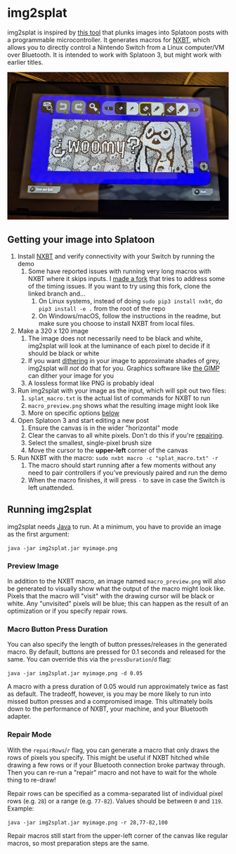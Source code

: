 # img2splat

img2splat is inspired by [this tool](https://github.com/shinyquagsire23/Switch-Fightstick) that plunks images into
Splatoon posts with a programmable microcontroller. It generates macros for [NXBT](https://github.com/Brikwerk/nxbt),
which allows you to directly control a Nintendo Switch from a Linux computer/VM over Bluetooth. It is intended to work
with Splatoon 3, but might work with earlier titles.

![Completed img2splat macro run in Splatoon 3](images/img2splat_example.jpg)

## Getting your image into Splatoon

1. Install [NXBT](https://github.com/Brikwerk/nxbt) and verify connectivity with your Switch by running the demo
    1. Some have reported issues with running very long macros with NXBT where it skips inputs.
       I [made a fork](https://github.com/JonathanNye/nxbt/tree/experiment/busy-wait) that tries to address some of the
       timing issues. If you want to try using this fork, clone the linked branch and...
        1. On Linux systems, instead of doing `sudo pip3 install nxbt`, do `pip3 install -e .` from the root of the repo
        2. On Windows/macOS, follow the instructions in the readme, but make sure you choose to install NXBT from local
           files.
2. Make a 320 x 120 image
    1. The image does not necessarily need to be black and white, img2splat will look at the luminance of each pixel to
       decide if
       it should be black or white
    2. If you want [dithering](https://en.wikipedia.org/wiki/Dither) in your image to approximate shades of grey,
       img2splat will _not_ do that for you. Graphics
       software like [the GIMP](https://www.gimp.org/) can dither your image for you
    3. A lossless format like PNG is probably ideal
3. Run img2splat with your image as the input, which will spit out two files:
    1. `splat_macro.txt` is the actual list of commands for NXBT to run
    2. `macro_preview.png` shows what the resulting image might look like
    3. More on specific options [below](#running-img2splat)
4. Open Splatoon 3 and start editing a new post
    1. Ensure the canvas is in the wider "horizontal" mode
    2. Clear the canvas to all white pixels. Don't do this if you're [repairing](#repair-mode).
    3. Select the smallest, single-pixel brush size
    4. Move the cursor to the **upper-left** corner of the canvas
5. Run NXBT with the macro: `sudo nxbt macro -c "splat_macro.txt" -r`
    1. The macro should start running after a few moments without any need to pair controllers if you've previously
       paired and run the demo
    2. When the macro finishes, it will press `-` to save in case the Switch is left unattended.

## Running img2splat

img2splat needs [Java](https://www.java.com/en/download/) to run. At a minimum, you have to provide an image as the
first argument:

`java -jar img2splat.jar myimage.png`

### Preview Image

In addition to the NXBT macro, an image named `macro_preview.png` will also be generated to visually show what the
output of the macro might look like. Pixels that the macro will "visit" with the drawing cursor will be black or white.
Any "unvisited" pixels will be blue; this can happen as the result of an optimization or if you specify repair rows.

### Macro Button Press Duration

You can also specify the length of button presses/releases in the generated macro. By default, buttons are pressed for
0.1 seconds and released for the same. You can override this via the `pressDuration`/`d` flag:

`java -jar img2splat.jar myimage.png -d 0.05`

A macro with a press duration of 0.05 would run approximately twice as fast as default. The tradeoff, however, is you
may be more likely to run into missed button presses and a compromised image. This ultimately boils down to the
performance of NXBT, your machine, and your Bluetooth adapter.

### Repair Mode

With the `repairRows`/`r` flag, you can generate a macro that only draws the rows of pixels you specify. This might be
useful if NXBT hitched while drawing a few rows or if your Bluetooth connection broke partway through. Then you can
re-run a "repair" macro and not have to wait for the whole thing to re-draw!

Repair rows can be specified as a comma-separated list of individual pixel rows (e.g. `28`) or a range (e.g. `77-82`).
Values should be between `0` and `119`. Example:

`java -jar img2splat.jar myimage.png -r 28,77-82,100`

Repair macros still start from the upper-left corner of the canvas like regular macros, so most preparation steps are
the same.
